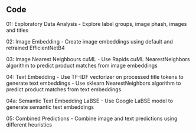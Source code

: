 ## Code

01: Exploratory Data Analysis
    - Explore label groups, image phash, images and titles
    
02: Image Embedding
    - Create image embeddings using default and retrained EfficientNetB4
    
03: Image Nearest Neighbours cuML
    - Use Rapids cuML NearestNeighbors algorithm to predict product matches from image embeddings
    
04: Text Embedding
    - Use TF-IDF vectorizer on processed title tokens to generate text embeddings
    - Use sklearn NearestNeighbors algorithm to predict product matches from text embeddings
    
04a: Semantic Text Embedding LaBSE
    - Use Google LaBSE model to generate semantic text embeddings
    
05: Combined Predictions
    - Combine image and text predictions using different heuristics